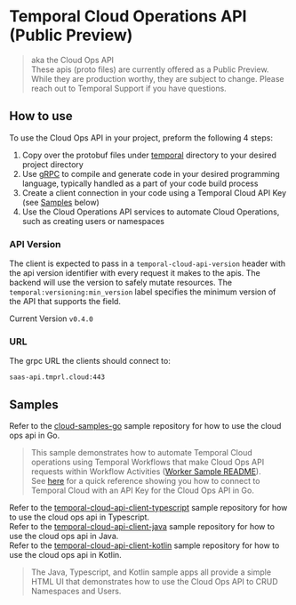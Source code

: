 # Temporal Cloud Operations API (Public Preview)

> aka the Cloud Ops API  
> These apis (proto files) are currently offered as a Public Preview. While they are production worthy, they are subject to change. Please reach out to Temporal Support if you have questions.

## How to use

To use the Cloud Ops API in your project, preform the following 4 steps:
1. Copy over the protobuf files under [temporal](temporal) directory to your desired project directory
2. Use [gRPC](https://grpc.io/docs/) to compile and generate code in your desired programming language, typically handled as a part of your code build process
3. Create a client connection in your code using a Temporal Cloud API Key (see [Samples](#samples) below)
4. Use the Cloud Operations API services to automate Cloud Operations, such as creating users or namespaces

### API Version

The client is expected to pass in a `temporal-cloud-api-version` header with the api version identifier with every request it makes to the apis. The backend will use the version to safely mutate resources. The `temporal:versioning:min_version` label specifies the minimum version of the API that supports the field.

Current Version `v0.4.0`

### URL

The grpc URL the clients should connect to:
```
saas-api.tmprl.cloud:443
```

## Samples

Refer to the [cloud-samples-go](https://github.com/temporalio/cloud-samples-go/blob/main/cmd/worker/README.md) sample repository for how to use the cloud ops api in Go.
> This sample demonstrates how to automate Temporal Cloud operations using Temporal Workflows that make Cloud Ops API requests within Workflow Activities ([Worker Sample README](https://github.com/temporalio/cloud-samples-go/tree/main/cmd/worker)).  
> See [here](https://github.com/temporalio/cloud-samples-go/blob/60d5cbca8696c87fb184efc56f5ae117561213d2/client/api/client.go#L16) for a quick reference showing you how to connect to Temporal Cloud with an API Key for the Cloud Ops API in Go.

Refer to the [temporal-cloud-api-client-typescript](https://github.com/steveandroulakis/temporal-cloud-api-client-typescript) sample repository for how to use the cloud ops api in Typescript.  
Refer to the [temporal-cloud-api-client-java](https://github.com/steveandroulakis/temporal-cloud-api-client-java) sample repository for how to use the cloud ops api in Java.  
Refer to the [temporal-cloud-api-client-kotlin](https://github.com/steveandroulakis/temporal-cloud-api-client-kotlin) sample repository for how to use the cloud ops api in Kotlin.
> The Java, Typescript, and Kotlin sample apps all provide a simple HTML UI that demonstrates how to use the Cloud Ops API to CRUD Namespaces and Users.
